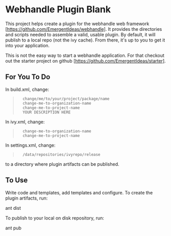 Webhandle Plugin Blank
======================

This project helps create a plugin for the webhandle web framework [https://github.com/EmergentIdeas/webhandle]. It
provides the directories and scripts needed to assemble a valid, usable plugin. By default, it will publish to a local
repo (not the ivy cache). From there, it's up to you to get it into your application.

This is not the easy way to start a webhandle application. For that checkout out the starter project on github
[https://github.com/EmergentIdeas/starter].

For You To Do
-------------

In build.xml, change:

>		change/me/to/your/project/package/name
>		change-me-to-organization-name
>		change-me-to-project-name
>		YOUR DESCRIPTION HERE

In ivy.xml, change:

>		change-me-to-organization-name
>		change-me-to-project-name

In settings.xml, change:

>		/data/repositories/ivyrepo/release

to a directory where plugin artifacts can be published.


To Use
------

Write code and templates, add templates and configure. To create the plugin artifacts, run:

ant dist

To publish to your local on disk repository, run:

ant pub